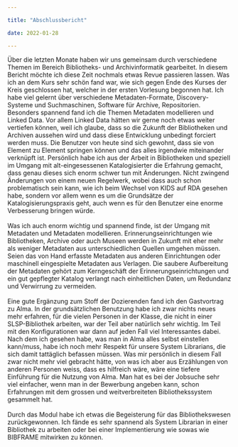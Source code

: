 ```yaml
---

title: "Abschlussbericht"

date: 2022-01-28

---
```



Über die letzten Monate haben wir uns gemeinsam durch verschiedene Themen im Bereich Bibliotheks- und Archivinformatik gearbeitet. In diesem Bericht möchte ich diese Zeit nochmals etwas Revue passieren lassen. Was ich an dem Kurs sehr schön fand war, wie sich gegen Ende des Kurses der Kreis geschlossen hat, welcher in der ersten Vorlesung begonnen hat. Ich habe viel gelernt über verschiedene Metadaten-Formate, Discovery-Systeme und Suchmaschinen, Software für Archive, Repositorien. Besonders spannend fand ich die Themen Metadaten modellieren und Linked Data. Vor allem Linked Data hätten wir gerne noch etwas weiter vertiefen können, weil ich glaube, dass so die Zukunft der Bibliotheken und Archiven aussehen wird und dass diese Entwicklung unbedingt forciert werden muss. Die Benutzer von heute sind sich gewohnt, dass sie von Element zu Element springen können und das alles irgendwie miteinander verknüpft ist. Persönlich habe ich aus der Arbeit in Bibliotheken und speziell im Umgang mit alt-eingesessenen Katalogisierter die Erfahrung gemacht, dass genau dieses sich enorm schwer tun mit Änderungen. Nicht zwingend Änderungen von einem neuen Regelwerk, wobei dass auch schon problematisch sein kann, wie ich beim Wechsel von KIDS auf RDA gesehen habe, sondern vor allem wenn es um die Grundsätze der Katalogisierungspraxis geht, auch wenn es für den Benutzer eine enorme Verbesserung bringen würde. <br> <br>
Was ich auch enorm wichtig und spannend finde, ist der Umgang mit Metadaten und Metadaten modellieren. Erinnerungseinrichtungen wie Bibliotheken, Archive oder auch Museen werden in Zukunft mit eher mehr als weniger Metadaten aus unterschiedlichen Quellen umgehen müssen. Seien das von Hand erfasste Metadaten aus anderen Einrichtungen oder maschinell eingespielte Metadaten aus Verlagen. Die saubere Aufbereitung der Metadaten gehört zum Kerngeschäft der Erinnerungseinrichtungen und ein gut gepflegter Katalog verlangt nach einheitlichen Daten, um Redundanz und Verwirrung zu vermeiden. <br> <br>
Eine gute Ergänzung zum Stoff der Dozierenden fand ich den Gastvortrag zu Alma. In der grundsätzlichen Benutzung habe ich zwar nichts neues mehr erfahren, für die vielen Personen in der Klasse, die nicht in einer SLSP-Bibliothek arbeiten, war der Teil aber natürlich sehr wichtig. Im Teil mit den Konfigurationen war dann auf jeden Fall viel Interessantes dabei. Nach dem ich gesehen habe, was man in Alma alles selbst einstellen kann/muss, habe ich noch mehr Respekt für unsere System Librarians, die sich damit tattäglich befassen müssen. Was mir persönlich in diesem Fall zwar nicht mehr viel gebracht hätte, von was ich aber aus Erzählungen von anderen Personen weiss, dass es hilfreich wäre, wäre eine tiefere Einführung für die Nutzung von Alma. Man hat es bei der Jobsuche sehr viel einfacher, wenn man in der Bewerbung angeben kann, schon Erfahrungen mit dem grossen und weitverbreiteten Bibliothekssystem gesammelt hat. <br> <br>
Durch das Modul habe ich etwas die Begeisterung für das Bibliothekswesen zurückgewonnen. Ich fände es sehr spannend als System Librarian in einer Bibliothek zu arbeiten oder bei einer Implementierung wie sowas wie BIBFRAME mitwirken zu können. 
